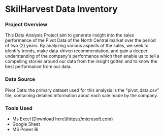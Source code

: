 # SkilHarvest Data Inventory

### Project Overview
This Data Analysis Project aim to generate insight into the sales performance of the Pivot Data of the North Central market over the period of two (2) years. By analyzing various aspects of the sales, we seek to identify trends, make data-driven recommendation, and gain a deeper understanding of the company's performance which then enable us to tell a compelling stories around our data from the insight gotten and to know the best performance from our data.

### Data Source
Pivot Data: the primary dataset used for this analysis is the "pivot_data.csv" file, containing detailed information about each sale made by the company.

### Tools Used

- Ms Excel [Download here](https://microsoft.com}
- Google Sheet
- MS Power Bi
